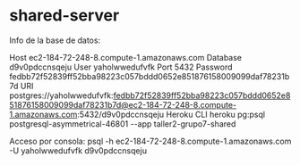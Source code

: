 # shared-server

Info de la base de datos:

Host
    ec2-184-72-248-8.compute-1.amazonaws.com
Database
    d9v0pdccnsqeju
User
    yaholwwedufvfk
Port
    5432
Password
    fedbb72f52839ff52bba98223c057bddd0652e851876158009099daf78231b7d
URI
    postgres://yaholwwedufvfk:fedbb72f52839ff52bba98223c057bddd0652e851876158009099daf78231b7d@ec2-184-72-248-8.compute-1.amazonaws.com:5432/d9v0pdccnsqeju
Heroku CLI
    heroku pg:psql postgresql-asymmetrical-46801 --app taller2-grupo7-shared

Acceso por consola:
    psql -h ec2-184-72-248-8.compute-1.amazonaws.com -U yaholwwedufvfk d9v0pdccnsqeju
